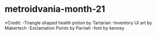 # metroidvania-month-21

*Credit:
-Triangle shaped health potion by Tartarian
-Inventory UI art by Makertech
-Exclamation Points by Parriah
-font by kenney
